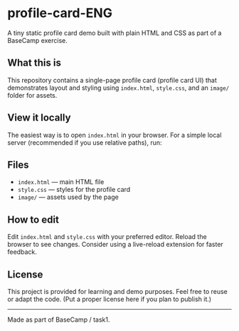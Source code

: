 # profile-card-ENG

A tiny static profile card demo built with plain HTML and CSS as part of a BaseCamp exercise.

## What this is

This repository contains a single-page profile card (profile card UI) that demonstrates layout and styling using `index.html`, `style.css`, and an `image/` folder for assets.

## View it locally

The easiest way is to open `index.html` in your browser. For a simple local server (recommended if you use relative paths), run:


## Files

- `index.html` — main HTML file
- `style.css` — styles for the profile card
- `image/` — assets used by the page

## How to edit

Edit `index.html` and `style.css` with your preferred editor. Reload the browser to see changes. Consider using a live-reload extension for faster feedback.

## License

This project is provided for learning and demo purposes. Feel free to reuse or adapt the code. (Put a proper license here if you plan to publish it.)

---

Made as part of BaseCamp / task1.
